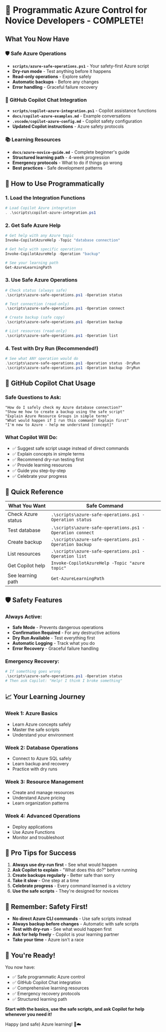 # 🎉 **Programmatic Azure Control for Novice Developers - COMPLETE!**

## What You Now Have

### 🛡️ **Safe Azure Operations**
- **`scripts/azure-safe-operations.ps1`** - Your safety-first Azure script
- **Dry-run mode** - Test anything before it happens
- **Read-only operations** - Explore safely
- **Automatic backups** - Before any changes
- **Error handling** - Graceful failure recovery

### 🤖 **GitHub Copilot Chat Integration**
- **`scripts/copilot-azure-integration.ps1`** - Copilot assistance functions
- **`docs/copilot-azure-examples.md`** - Example conversations
- **`.vscode/copilot-azure-config.md`** - Copilot safety configuration
- **Updated Copilot instructions** - Azure safety protocols

### 📚 **Learning Resources**
- **`docs/azure-novice-guide.md`** - Complete beginner's guide
- **Structured learning path** - 4-week progression
- **Emergency protocols** - What to do if things go wrong
- **Best practices** - Safe development patterns

## 🚀 **How to Use Programmatically**

### 1. **Load the Integration Functions**
```powershell
# Load Copilot Azure integration
. .\scripts\copilot-azure-integration.ps1
```

### 2. **Get Safe Azure Help**
```powershell
# Get help with any Azure topic
Invoke-CopilotAzureHelp -Topic "database connection"

# Get help with specific operations
Invoke-CopilotAzureHelp -Operation "backup"

# See your learning path
Get-AzureLearningPath
```

### 3. **Use Safe Azure Operations**
```powershell
# Check status (always safe)
.\scripts\azure-safe-operations.ps1 -Operation status

# Test connection (read-only)
.\scripts\azure-safe-operations.ps1 -Operation connect

# Create backup (safe copy)
.\scripts\azure-safe-operations.ps1 -Operation backup

# List resources (read-only)
.\scripts\azure-safe-operations.ps1 -Operation list
```

### 4. **Test with Dry Run (Recommended!)**
```powershell
# See what ANY operation would do
.\scripts\azure-safe-operations.ps1 -Operation status -DryRun
.\scripts\azure-safe-operations.ps1 -Operation backup -DryRun
```

## 💬 **GitHub Copilot Chat Usage**

### **Safe Questions to Ask:**
```
"How do I safely check my Azure database connection?"
"Show me how to create a backup using the safe script"
"Explain Azure Resource Groups in simple terms"
"What would happen if I run this command? Explain first"
"I'm new to Azure - help me understand [concept]"
```

### **What Copilot Will Do:**
- ✅ Suggest safe script usage instead of direct commands
- ✅ Explain concepts in simple terms
- ✅ Recommend dry-run testing first
- ✅ Provide learning resources
- ✅ Guide you step-by-step
- ✅ Celebrate your progress

## 🔧 **Quick Reference**

| What You Want | Safe Command |
|---------------|--------------|
| Check Azure status | `.\scripts\azure-safe-operations.ps1 -Operation status` |
| Test database | `.\scripts\azure-safe-operations.ps1 -Operation connect` |
| Create backup | `.\scripts\azure-safe-operations.ps1 -Operation backup` |
| List resources | `.\scripts\azure-safe-operations.ps1 -Operation list` |
| Get Copilot help | `Invoke-CopilotAzureHelp -Topic "azure topic"` |
| See learning path | `Get-AzureLearningPath` |

## 🛡️ **Safety Features**

### **Always Active:**
- **Safe Mode** - Prevents dangerous operations
- **Confirmation Required** - For any destructive actions
- **Dry Run Available** - Test everything first
- **Automatic Logging** - Track what you do
- **Error Recovery** - Graceful failure handling

### **Emergency Recovery:**
```powershell
# If something goes wrong
.\scripts\azure-safe-operations.ps1 -Operation status
# Then ask Copilot: "Help! I think I broke something"
```

## 📈 **Your Learning Journey**

### **Week 1: Azure Basics**
- Learn Azure concepts safely
- Master the safe scripts
- Understand your environment

### **Week 2: Database Operations**
- Connect to Azure SQL safely
- Learn backup and recovery
- Practice with dry runs

### **Week 3: Resource Management**
- Create and manage resources
- Understand Azure pricing
- Learn organization patterns

### **Week 4: Advanced Operations**
- Deploy applications
- Use Azure Functions
- Monitor and troubleshoot

## 🎯 **Pro Tips for Success**

1. **Always use dry-run first** - See what would happen
2. **Ask Copilot to explain** - "What does this do?" before running
3. **Create backups regularly** - Better safe than sorry
4. **Take it slow** - One step at a time
5. **Celebrate progress** - Every command learned is a victory
6. **Use the safe scripts** - They're designed for novices

## 🚨 **Remember: Safety First!**

- **No direct Azure CLI commands** - Use safe scripts instead
- **Always backup before changes** - Automatic with safe scripts
- **Test with dry-run** - See what would happen first
- **Ask for help freely** - Copilot is your learning partner
- **Take your time** - Azure isn't a race

## 🎉 **You're Ready!**

You now have:
- ✅ Safe programmatic Azure control
- ✅ GitHub Copilot Chat integration
- ✅ Comprehensive learning resources
- ✅ Emergency recovery protocols
- ✅ Structured learning path

**Start with the basics, use the safe scripts, and ask Copilot for help whenever you need it!**

Happy (and safe) Azure learning! 🚀☁️
